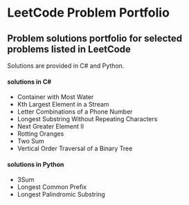 # LeetCode Problem Portfolio
## Problem solutions portfolio for selected problems listed in LeetCode

Solutions are provided in C# and Python.

#### solutions in C#
- Container with Most Water
- Kth Largest Element in a Stream
- Letter Combinations of a Phone Number
- Longest Substring Without Repeating Characters
- Next Greater Element II
- Rotting Oranges
- Two Sum
- Vertical Order Traversal of a Binary Tree

#### solutions in Python
- 3Sum
- Longest Common Prefix
- Longest Palindromic Substring
